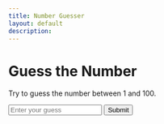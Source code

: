 ```yaml
---
title: Number Guesser
layout: default
description: 
---
```


<html>
<head>
  <title>Guess the Number</title>
</head>
<body>
  <h1>Guess the Number</h1>
  <p>Try to guess the number between 1 and 100.</p>
  <input type="text" id="guess" placeholder="Enter your guess">
  <button onclick="checkGuess()">Submit</button>
  <p id="result"></p>

  <script>
    // Generate a random number between 1 and 100
    const randomNumber = Math.floor(Math.random() * 100) + 1;
    let attempts = 0;

    function checkGuess() {
      // Get the user's guess
      const guess = parseInt(document.getElementById("guess").value);

      // Increase the number of attempts
      attempts++;

      // Check if the guess is correct
      if (guess === randomNumber) {
        document.getElementById("result").innerHTML = `Congratulations! You guessed the number in ${attempts} attempts.`;
      } else if (guess < randomNumber) {
        document.getElementById("result").innerHTML = "Too low. Guess again.";
      } else {
        document.getElementById("result").innerHTML = "Too high. Guess again.";
      }
    }
  </script>
</body>
</html>
